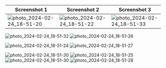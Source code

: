 | Screenshot 1 | Screenshot 2 | Screenshot 3 |
|--------------|--------------|--------------|
| ![photo_2024-02-24_18-51-20](https://github.com/madd47emz/Cashier/assets/59306831/e4a31ceb-87e5-40d4-be05-fae5586d3c7a) | ![photo_2024-02-24_18-51-22](https://github.com/madd47emz/Cashier/assets/59306831/cd0e81f3-b473-4a25-b287-b6bcd9a6fb20) | ![photo_2024-02-24_18-51-33](https://github.com/madd47emz/Cashier/assets/59306831/d13e693c-b680-4cce-9bf6-005d15d960dc) |


 
  

![photo_2024-02-24_18-51-32](https://github.com/madd47emz/Cashier/assets/59306831/f2069a90-99cd-43ff-9339-1cc1038b66f4)
![photo_2024-02-24_18-51-26](https://github.com/madd47emz/Cashier/assets/59306831/eb58d883-dd9b-4fdd-9073-923b1ef042d2)

![photo_2024-02-24_18-51-24](https://github.com/madd47emz/Cashier/assets/59306831/8760e79f-7192-4f61-9ff7-1665a2964f16)
![photo_2024-02-24_18-51-27](https://github.com/madd47emz/Cashier/assets/59306831/5bf5aed2-8b19-4715-b52c-84c20a45e659)

![photo_2024-02-24_18-51-30](https://github.com/madd47emz/Cashier/assets/59306831/7d946145-17db-4898-bf8c-211d5b2f4336)
![photo_2024-02-24_18-51-25](https://github.com/madd47emz/Cashier/assets/59306831/5fa33509-7b6b-4a05-b8ed-b4b79d6f45d9)
![photo_2024-02-24_18-51-30](https://github.com/madd47emz/Cashier/assets/59306831/19ca2c58-ee89-4104-82e7-cf7c778d63df)
![photo_2024-02-24_18-51-28](https://github.com/madd47emz/Cashier/assets/59306831/d8fadd8a-37ae-4cd9-b185-b32d9a533f71)





















